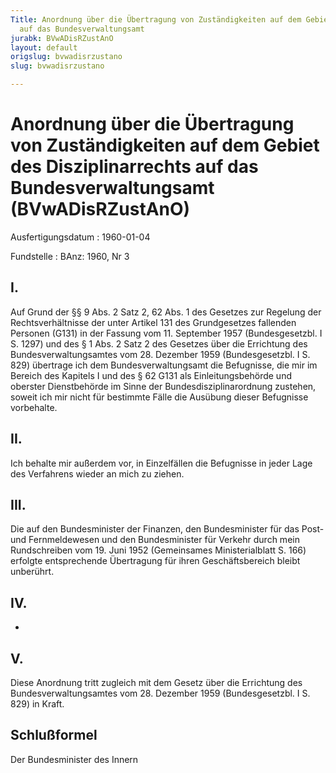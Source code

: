 ```yaml
---
Title: Anordnung über die Übertragung von Zuständigkeiten auf dem Gebiet des Disziplinarrechts
  auf das Bundesverwaltungsamt
jurabk: BVwADisRZustAnO
layout: default
origslug: bvwadisrzustano
slug: bvwadisrzustano

---
```


# Anordnung über die Übertragung von Zuständigkeiten auf dem Gebiet des Disziplinarrechts auf das Bundesverwaltungsamt (BVwADisRZustAnO)

Ausfertigungsdatum
:   1960-01-04

Fundstelle
:   BAnz: 1960, Nr 3



## I.

Auf Grund der §§ 9 Abs. 2 Satz 2, 62 Abs. 1 des Gesetzes zur Regelung
der Rechtsverhältnisse der unter Artikel 131 des Grundgesetzes
fallenden Personen (G131) in der Fassung vom 11. September 1957
(Bundesgesetzbl. I S. 1297) und des § 1 Abs. 2 Satz 2 des Gesetzes
über die Errichtung des Bundesverwaltungsamtes vom 28. Dezember 1959
(Bundesgesetzbl. I S. 829) übertrage ich dem Bundesverwaltungsamt die
Befugnisse, die mir im Bereich des Kapitels I und des § 62 G131 als
Einleitungsbehörde und oberster Dienstbehörde im Sinne der
Bundesdisziplinarordnung zustehen, soweit ich mir nicht für bestimmte
Fälle die Ausübung dieser Befugnisse vorbehalte.


## II.

Ich behalte mir außerdem vor, in Einzelfällen die Befugnisse in jeder
Lage des Verfahrens wieder an mich zu ziehen.


## III.

Die auf den Bundesminister der Finanzen, den Bundesminister für das
Post- und Fernmeldewesen und den Bundesminister für Verkehr durch mein
Rundschreiben vom 19. Juni 1952 (Gemeinsames Ministerialblatt S. 166)
erfolgte entsprechende Übertragung für ihren Geschäftsbereich bleibt
unberührt.


## IV.

-


## V.

Diese Anordnung tritt zugleich mit dem Gesetz über die Errichtung des
Bundesverwaltungsamtes vom 28. Dezember 1959 (Bundesgesetzbl. I S.
829) in Kraft.


## Schlußformel

Der Bundesminister des Innern

